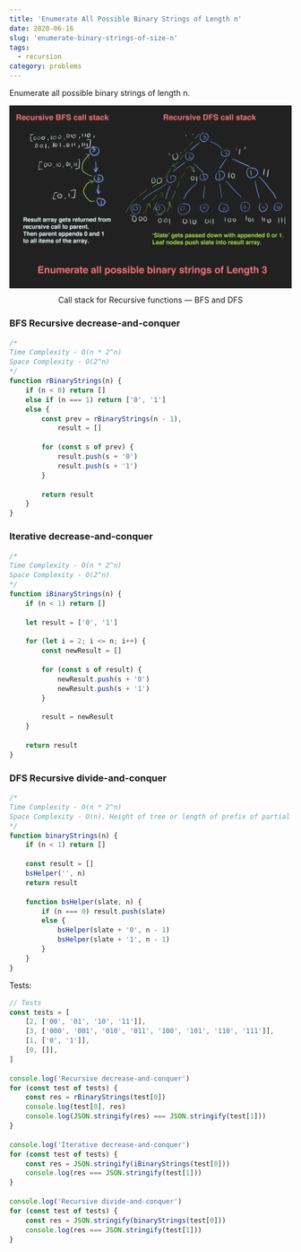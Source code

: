 ```yaml
---
title: 'Enumerate All Possible Binary Strings of Length n'
date: 2020-06-16
slug: 'enumerate-binary-strings-of-size-n'
tags:
  - recursion
category: problems
---
```


Enumerate all possible binary strings of length n.

<p>
  <img style='display: block; margin: 0 auto; margin-bottom: 0.75rem;' src='./011_enumerate_binary_strings_of_size_n.jpg' alt='Iterative Merge Sort Time Complexity Explanation'/>
  <span style="display:block; text-align: center;">Call stack for Recursive functions — BFS and DFS</span>
</p>

### BFS Recursive decrease-and-conquer

```js
/*
Time Complexity - O(n * 2^n)
Space Complexity - O(2^n) 
*/
function rBinaryStrings(n) {
	if (n < 0) return []
	else if (n === 1) return ['0', '1']
	else {
		const prev = rBinaryStrings(n - 1),
			result = []

		for (const s of prev) {
			result.push(s + '0')
			result.push(s + '1')
		}

		return result
	}
}
```

### Iterative decrease-and-conquer

```js
/*
Time Complexity - O(n * 2^n)
Space Complexity - O(2^n)
*/
function iBinaryStrings(n) {
	if (n < 1) return []

	let result = ['0', '1']

	for (let i = 2; i <= n; i++) {
		const newResult = []

		for (const s of result) {
			newResult.push(s + '0')
			newResult.push(s + '1')
		}

		result = newResult
	}

	return result
}
```

### DFS Recursive divide-and-conquer

```js
/*
Time Complexity - O(n * 2^n)
Space Complexity - O(n). Height of tree or length of prefix of partial slate which increases with depth. 
*/
function binaryStrings(n) {
	if (n < 1) return []

	const result = []
	bsHelper('', n)
	return result

	function bsHelper(slate, n) {
		if (n === 0) result.push(slate)
		else {
			bsHelper(slate + '0', n - 1)
			bsHelper(slate + '1', n - 1)
		}
	}
}
```

Tests:

```js
// Tests
const tests = [
	[2, ['00', '01', '10', '11']],
	[3, ['000', '001', '010', '011', '100', '101', '110', '111']],
	[1, ['0', '1']],
	[0, []],
]

console.log('Recursive decrease-and-conquer')
for (const test of tests) {
	const res = rBinaryStrings(test[0])
	console.log(test[0], res)
	console.log(JSON.stringify(res) === JSON.stringify(test[1]))
}

console.log('Iterative decrease-and-conquer')
for (const test of tests) {
	const res = JSON.stringify(iBinaryStrings(test[0]))
	console.log(res === JSON.stringify(test[1]))
}

console.log('Recursive divide-and-conquer')
for (const test of tests) {
	const res = JSON.stringify(binaryStrings(test[0]))
	console.log(res === JSON.stringify(test[1]))
}
```
